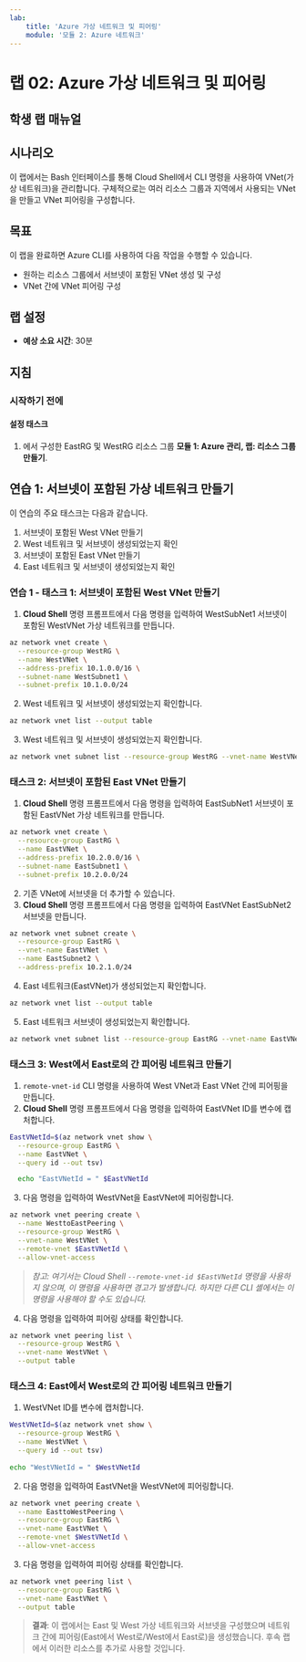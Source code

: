 ```yaml
---
lab:
    title: 'Azure 가상 네트워크 및 피어링'
    module: '모듈 2: Azure 네트워크'
---
```

    
# 랩 02: Azure 가상 네트워크 및 피어링

## 학생 랩 매뉴얼

## 시나리오

이 랩에서는 Bash 인터페이스를 통해 Cloud Shell에서 CLI 명령을 사용하여 VNet(가상 네트워크)을 관리합니다. 구체적으로는 여러 리소스 그룹과 지역에서 사용되는 VNet을 만들고 VNet 피어링을 구성합니다.

## 목표

이 랩을 완료하면 Azure CLI를 사용하여 다음 작업을 수행할 수 있습니다.

* 원하는 리소스 그룹에서 서브넷이 포함된 VNet 생성 및 구성
* VNet 간에 VNet 피어링 구성

## 랩 설정

* **예상 소요 시간**: 30분

## 지침

### 시작하기 전에

#### 설정 태스크

1. 에서 구성한 EastRG 및 WestRG 리소스 그룹 **모듈 1: Azure 관리, 랩: 리소스 그룹 만들기**.

## 연습 1: 서브넷이 포함된 가상 네트워크 만들기

이 연습의 주요 태스크는 다음과 같습니다.

1. 서브넷이 포함된 West VNet 만들기
1. West 네트워크 및 서브넷이 생성되었는지 확인
1. 서브넷이 포함된 East VNet 만들기
1. East 네트워크 및 서브넷이 생성되었는지 확인

### 연습 1 - 태스크 1: 서브넷이 포함된 West VNet 만들기

1. **Cloud Shell** 명령 프롬프트에서 다음 명령을 입력하여 WestSubNet1 서브넷이 포함된 WestVNet 가상 네트워크를 만듭니다.

```sh
az network vnet create \
  --resource-group WestRG \
  --name WestVNet \
  --address-prefix 10.1.0.0/16 \
  --subnet-name WestSubnet1 \
  --subnet-prefix 10.1.0.0/24
```

2. West 네트워크 및 서브넷이 생성되었는지 확인합니다.

```sh
az network vnet list --output table
```

3. West 네트워크 및 서브넷이 생성되었는지 확인합니다.

```sh
az network vnet subnet list --resource-group WestRG --vnet-name WestVNet --output table
```

### 태스크 2: 서브넷이 포함된 East VNet 만들기

1. **Cloud Shell** 명령 프롬프트에서 다음 명령을 입력하여 EastSubNet1 서브넷이 포함된 EastVNet 가상 네트워크를 만듭니다.

```sh
az network vnet create \
  --resource-group EastRG \
  --name EastVNet \
  --address-prefix 10.2.0.0/16 \
  --subnet-name EastSubnet1 \
  --subnet-prefix 10.2.0.0/24
```

2. 기존 VNet에 서브넷을 더 추가할 수 있습니다.
3. **Cloud Shell** 명령 프롬프트에서 다음 명령을 입력하여 EastVNet EastSubNet2 서브넷을 만듭니다.

```sh
az network vnet subnet create \
  --resource-group EastRG \
  --vnet-name EastVNet \
  --name EastSubnet2 \
  --address-prefix 10.2.1.0/24
```

4. East 네트워크(EastVNet)가 생성되었는지 확인합니다.

```sh
az network vnet list --output table
```

5. East 네트워크 서브넷이 생성되었는지 확인합니다.

```sh
az network vnet subnet list --resource-group EastRG --vnet-name EastVNet --output table
```

### 태스크 3: West에서 East로의 간 피어링 네트워크 만들기

1. `remote-vnet-id` CLI 명령을 사용하여 West VNet과 East VNet 간에 피어핑을 만듭니다.
1. **Cloud Shell** 명령 프롬프트에서 다음 명령을 입력하여 EastVNet ID를 변수에 캡처합니다.

```sh
EastVNetId=$(az network vnet show \
  --resource-group EastRG \
  --name EastVNet \
  --query id --out tsv)

  echo "EastVNetId = " $EastVNetId
```

3. 다음 명령을 입력하여 WestVNet을 EastVNet에 피어링합니다.

```sh
az network vnet peering create \
  --name WesttoEastPeering \
  --resource-group WestRG \
  --vnet-name WestVNet \
  --remote-vnet $EastVNetId \
  --allow-vnet-access
```

> *참고: 여기서는 Cloud Shell `--remote-vnet-id $EastVNetId` 명령을 사용하지 않으며, 이 명령을 사용하면 경고가 발생합니다. 하지만 다른 CLI 셸에서는 이 명령을 사용해야 할 수도 있습니다.*

4. 다음 명령을 입력하여 피어링 상태를 확인합니다.

```sh
az network vnet peering list \
  --resource-group WestRG \
  --vnet-name WestVNet \
  --output table
  ```

### 태스크 4: East에서 West로의 간 피어링 네트워크 만들기

1. WestVNet ID를 변수에 캡처합니다.

```sh
WestVNetId=$(az network vnet show \
  --resource-group WestRG \
  --name WestVNet \
  --query id --out tsv)
  
echo "WestVNetId = " $WestVNetId
```

2. 다음 명령을 입력하여 EastVNet을 WestVNet에 피어링합니다.

```sh
az network vnet peering create \
  --name EasttoWestPeering \
  --resource-group EastRG \
  --vnet-name EastVNet \
  --remote-vnet $WestVNetId \
  --allow-vnet-access
```

3. 다음 명령을 입력하여 피어링 상태를 확인합니다.

```sh
az network vnet peering list \
  --resource-group EastRG \
  --vnet-name EastVNet \
  --output table
  ```

> **결과**: 이 랩에서는 East 및 West 가상 네트워크와 서브넷을 구성했으며 네트워크 간에 피어링(East에서 West로/West에서 East로)을 생성했습니다. 후속 랩에서 이러한 리소스를 추가로 사용할 것입니다.
